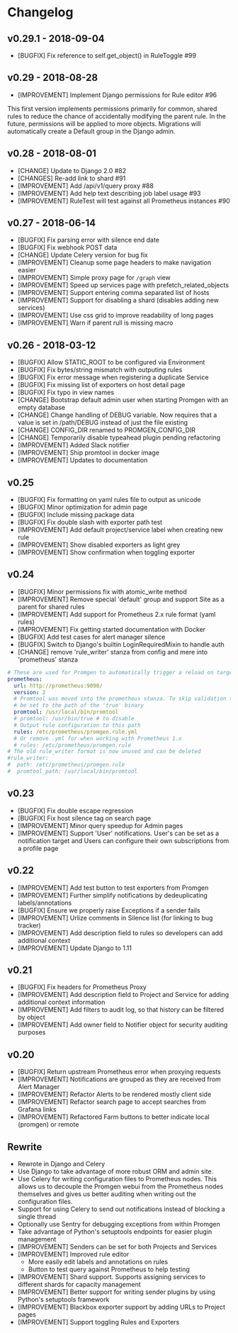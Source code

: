# Changelog

## v0.29.1 - 2018-09-04

* [BUGFIX] Fix reference to self.get_object() in RuleToggle #99

## v0.29 - 2018-08-28

* [IMPROVEMENT] Implement Django permissions for Rule editor #96

This first version implements permissions primarily for common, shared
rules to reduce the chance of accidentally modifying the parent rule.
In the future, permissions will be applied to more objects. Migrations
will automatically create a Default group in the Django admin.

## v0.28 - 2018-08-01

* [CHANGE] Update to Django 2.0 #82
* [CHANGES] Re-add link to shard #91
* [IMPROVEMENT] Add /api/v1/query proxy #88
* [IMPROVEMENT] Add help text describing job label usage #93
* [IMPROVEMENT] RuleTest will test against all Prometheus instances #90

## v0.27 - 2018-06-14

* [BUGFIX] Fix parsing error with silence end date
* [BUGFIX] Fix webhook POST data
* [CHANGE] Update Celery version for bug fix
* [IMPROVEMENT] Cleanup some page headers to make navigation easier
* [IMPROVEMENT] Simple proxy page for `/graph` view
* [IMPROVEMENT] Speed up services page with prefetch_related_objects
* [IMPROVEMENT] Support entering comma separated list of hosts
* [IMPROVEMENT] Support for disabling a shard (disables adding new services)
* [IMPROVEMENT] Use css grid to improve readability of long pages
* [IMPROVEMENT] Warn if parent rull is missing macro

## v0.26 - 2018-03-12
* [BUGFIX] Allow STATIC_ROOT to be configured via Environment
* [BUGFIX] Fix bytes/string mismatch with outputing rules
* [BUGFIX] Fix error message when registering a duplicate Service
* [BUGFIX] Fix missing list of exporters on host detail page
* [BUGFIX] Fix typo in view names
* [CHANGE] Bootstrap default admin user when starting Promgen with an empty database
* [CHANGE] Change handling of DEBUG variable. Now requires that a value is set in /path/DEBUG instead of just the file existing
* [CHANGE] CONFIG_DIR renamed to PROMGEN_CONFIG_DIR
* [CHANGE] Temporarily disable typeahead plugin pending refactoring
* [IMPROVEMENT] Added Slack notifier
* [IMPROVEMENT] Ship promtool in docker image
* [IMPROVEMENT] Updates to documentation

## v0.25
* [BUGFIX] Fix formatting on yaml rules file to output as unicode
* [BUGFIX] Minor optimization for admin page
* [BUGFIX] Include missing package data
* [BUGFIX] Fix double slash with exporter path test
* [IMPROVEMENT] Add default project/service label when creating new rule
* [IMPROVEMENT] Show disabled exporters as light grey
* [IMPROVEMENT] Show confirmation when toggling exporter

## v0.24
* [BUGFIX] Minor permissions fix with atomic_write method
* [IMPROVEMENT] Remove special 'default' group and support Site as a parent for shared rules
* [IMPROVEMENT] Add support for Prometheus 2.x rule format (yaml rules)
* [IMPROVEMENT] Fix getting started documentation with Docker
* [BUGFIX] Add test cases for alert manager silence
* [BUGFIX] Switch to Django's builtin LoginRequiredMixin to handle auth
* [CHANGE] remove 'rule_writer' stanza from config and mere into 'prometheus' stanza

```yaml
# These are used for Promgen to automatically trigger a reload on target changes
prometheus:
  url: http://prometheus:9090/
  version: 2
  # Promtool was moved into the prometheus stanza. To skip validation this can
  # be set to the path of the 'true' binary
  promtool: /usr/local/bin/promtool
  # promtool: /usr/bin/true # to disable
  # Output rule configuration to this path
  rules: /etc/prometheus/promgen.rule.yml
  # Or remove .yml for when working with Prometheus 1.x
  # rules: /etc/prometheus/promgen.rule
# The old rule_writer format is now unused and can be deleted
#rule_writer:
#  path: /etc/prometheus/promgen.rule
#  promtool_path: /usr/local/bin/promtool
```


## v0.23
* [BUGFIX] Fix double escape regression
* [BUGFIX] Fix host silence tag on search page
* [IMPROVEMENT] Minor query speedup for Admin pages
* [IMPROVEMENT] Support 'User' notifications. User's can be set as a notification target and Users can configure their own subscriptions from a profile page

## v0.22

* [IMPROVEMENT] Add test button to test exporters from Promgen
* [IMPROVEMENT] Further simplify notifications by dedeuplicating labels/annotations
* [BUGFIX] Ensure we properly raise Exceptions if a sender fails
* [IMPROVEMENT] Urlize comments in Silence list (for linking to bug tracker)
* [IMPROVEMENT] Add description field to rules so developers can add additional context
* [IMPROVEMENT] Update Django to 1.11

## v0.21

* [BUGFIX] Fix headers for Prometheus Proxy
* [IMPROVEMENT] Add description field to Project and Service for adding additional context information
* [IMPROVEMENT] Add filters to audit log, so that history can be filtered by object
* [IMPROVEMENT] Add owner field to Notifier object for security auditing purposes

## v0.20

* [BUGFIX] Return upstream Prometheus error when proxying requests
* [IMPROVEMENT] Notifications are grouped as they are received from Alert Manager
* [IMPROVEMENT] Refactor Alerts to be rendered mostly client side
* [IMPROVEMENT] Refactor search page to accept searches from Grafana links
* [IMPROVEMENT] Refactored Farm buttons to better indicate local (promgen) or remote

## Rewrite
*  Rewrote in Django and Celery
  * Use Django to take advantage of more robust ORM and admin site.
  * Use Celery for writing configuration files to Prometheus nodes. This allows
    us to decouple the Promgen webui from the Prometheus nodes themselves and
    gives us better auditing when writing out the configuration files.
  * Support for using Celery to send out notifications instead of blocking a
    single thread
  * Optionally use Sentry for debugging exceptions from within Promgen
  * Take advantage of Python's setuptools endpoints for easier plugin management
* [IMPROVEMENT] Senders can be set for both Projects and Services
* [IMPROVEMENT] Improved rule editor
  * More easily edit labels and annotations on rules
  * Button to test query against Prometheus to help testing
* [IMPROVEMENT] Shard support. Supports assigning services to different shards
  for capacity management
* [IMPROVEMENT] Better support for writing sender plugins by using Python's
  setuptools framework
* [IMPROVEMENT] Blackbox exporter support by adding URLs to Project pages
* [IMPROVEMENT] Support toggling Rules and Exporters
